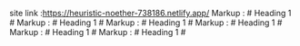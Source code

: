 site link :https://heuristic-noether-738186.netlify.app/
Markup :  # Heading 1 #
Markup :  # Heading 1 #
Markup :  # Heading 1 #
Markup :  # Heading 1 #
Markup :  # Heading 1 #
Markup :  # Heading 1 #
